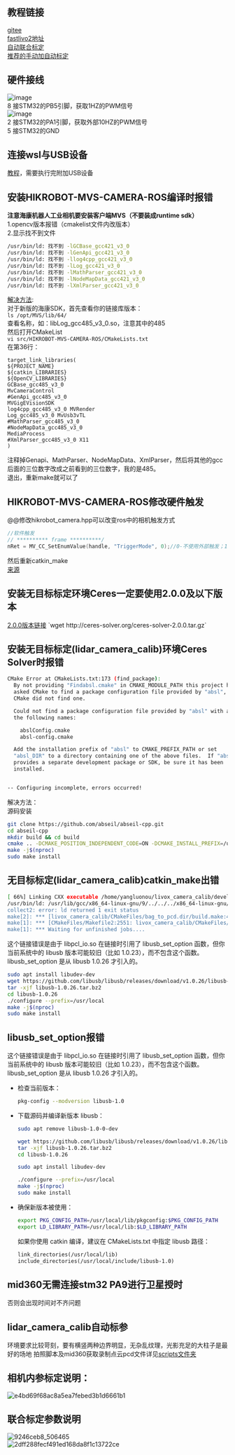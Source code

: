 ## 教程链接
[gitee](https://gitee.com/gwmunan/ros2/wikis/pages?sort_id=10536766&doc_id=4855084)  
[fastlivo2地址](https://github.com/hku-mars/FAST-LIVO2)  
[自动联合标定](https://github.com/hku-mars/livox_camera_calib/tree/master)  
[推荐的手动加自动标定](https://gitee.com/gwmunan/ros2/wikis/pages?sort_id=13097190&doc_id=4855084)  
## 硬件接线
![image](https://github.com/user-attachments/assets/1a347a73-fc70-4ccd-84b0-8232efaef300)  
8 接STM32的PB5引脚，获取1HZ的PWM信号  
![image](https://github.com/user-attachments/assets/9960190a-31f2-410e-91f5-924775533b0e)  
2 接STM32的PA1引脚，获取外部10HZ的PWM信号  
5 接STM32的GND
## 连接wsl与USB设备
[教程](https://learn.microsoft.com/zh-cn/windows/wsl/connect-usb)，需要执行完附加USB设备  
## 安装HIKROBOT-MVS-CAMERA-ROS编译时报错
**注意海康机器人工业相机要安装客户端MVS（不要装成runtime sdk）**  
1.opencv版本报错（cmakelist文件内改版本）  
2.显示找不到文件  
```bash
/usr/bin/ld: 找不到 -lGCBase_gcc421_v3_0
/usr/bin/ld: 找不到 -lGenApi_gcc421_v3_0
/usr/bin/ld: 找不到 -llog4cpp_gcc421_v3_0
/usr/bin/ld: 找不到 -lLog_gcc421_v3_0
/usr/bin/ld: 找不到 -lMathParser_gcc421_v3_0
/usr/bin/ld: 找不到 -lNodeMapData_gcc421_v3_0
/usr/bin/ld: 找不到 -lXmlParser_gcc421_v3_0
```
[解决方法](https://github.com/luckyluckydadada/HIKROBOT-MVS-CAMERA-ROS/issues/12):  
对于新版的海康SDK，首先查看你的链接库版本：  
`ls /opt/MVS/lib/64/`  
查看名称，如：libLog_gcc485_v3_0.so，注意其中的485  
然后打开CMakeList  
`vi src/HIKROBOT-MVS-CAMERA-ROS/CMakeLists.txt`  
在第36行：  
```
target_link_libraries(
${PROJECT_NAME}
${catkin_LIBRARIES}
${OpenCV_LIBRARIES}
GCBase_gcc485_v3_0
MvCameraControl
#GenApi_gcc485_v3_0
MVGigEVisionSDK
log4cpp_gcc485_v3_0 MVRender
Log_gcc485_v3_0 MvUsb3vTL
#MathParser_gcc485_v3_0
#NodeMapData_gcc485_v3_0
MediaProcess
#XmlParser_gcc485_v3_0 X11
)
```
注释掉Genapi、MathParser、NodeMapData、XmlParser，然后将其他的gcc后面的三位数字改成之前看到的三位数字，我的是485。  
退出，重新make就可以了  
## HIKROBOT-MVS-CAMERA-ROS修改硬件触发
@@修改hikrobot_camera.hpp可以改变ros中的相机触发方式  
```hpp
//软件触发  
// ********** frame **********/
nRet = MV_CC_SetEnumValue(handle, "TriggerMode", 0);//0-不使用外部触发；1-使用外部触发
```  
然后重新catkin_make  
[来源](https://github.com/luckyluckydadada/HIKROBOT-MVS-CAMERA-ROS/issues/7)  
## 安装无目标标定环境Ceres一定要使用2.0.0及以下版本
[2.0.0版本链接]([https://ceres-solver.googlesource.com/ceres-solver/+/refs/tags/1.14.0](http://ceres-solver.org/ceres-solver-2.0.0.tar.gz))  
`wget http://ceres-solver.org/ceres-solver-2.0.0.tar.gz`  
## 安装无目标标定(lidar_camera_calib)环境Ceres Solver时报错
```bash
CMake Error at CMakeLists.txt:173 (find_package):
  By not providing "Findabsl.cmake" in CMAKE_MODULE_PATH this project has
  asked CMake to find a package configuration file provided by "absl", but
  CMake did not find one.

  Could not find a package configuration file provided by "absl" with any of
  the following names:

    abslConfig.cmake
    absl-config.cmake

  Add the installation prefix of "absl" to CMAKE_PREFIX_PATH or set
  "absl_DIR" to a directory containing one of the above files.  If "absl"
  provides a separate development package or SDK, be sure it has been
  installed.


-- Configuring incomplete, errors occurred!
```
解决方法：  
源码安装  
```bash
git clone https://github.com/abseil/abseil-cpp.git
cd abseil-cpp
mkdir build && cd build
cmake .. -DCMAKE_POSITION_INDEPENDENT_CODE=ON -DCMAKE_INSTALL_PREFIX=/usr/local
make -j$(nproc)
sudo make install
```
## 无目标标定(lidar_camera_calib)catkin_make出错
```bash
[ 66%] Linking CXX executable /home/yangluonou/livox_camera_calib/devel/lib/livox_camera_calib/bag_to_pcd
/usr/bin/ld: /usr/lib/gcc/x86_64-linux-gnu/9/../../../x86_64-linux-gnu/libpcl_io.so: undefined reference to `libusb_set_option'
collect2: error: ld returned 1 exit status
make[2]: *** [livox_camera_calib/CMakeFiles/bag_to_pcd.dir/build.make:452: /home/yangluonou/livox_camera_calib/devel/lib/livox_camera_calib/bag_to_pcd] Error 1
make[1]: *** [CMakeFiles/Makefile2:2551: livox_camera_calib/CMakeFiles/bag_to_pcd.dir/all] Error 2
make[1]: *** Waiting for unfinished jobs....
```
这个链接错误是由于 libpcl_io.so 在链接时引用了 libusb_set_option 函数，但你当前系统中的 libusb 版本可能较旧（比如 1.0.23），而不包含这个函数。libusb_set_option 是从 libusb 1.0.26 才引入的。  
```bash
sudo apt install libudev-dev
wget https://github.com/libusb/libusb/releases/download/v1.0.26/libusb-1.0.26.tar.bz2
tar -xjf libusb-1.0.26.tar.bz2
cd libusb-1.0.26
./configure --prefix=/usr/local
make -j$(nproc)
sudo make install
```
## libusb_set_option报错
这个链接错误是由于 libpcl_io.so 在链接时引用了 libusb_set_option 函数，但你当前系统中的 libusb 版本可能较旧（比如 1.0.23），而不包含这个函数。libusb_set_option 是从 libusb 1.0.26 才引入的。  
- 检查当前版本：  
  ```bash
  pkg-config --modversion libusb-1.0
  ```
- 下载源码并编译新版本 libusb：  
  ```bash
  sudo apt remove libusb-1.0-0-dev
  
  wget https://github.com/libusb/libusb/releases/download/v1.0.26/libusb-1.0.26.tar.bz2
  tar -xjf libusb-1.0.26.tar.bz2
  cd libusb-1.0.26
  
  sudo apt install libudev-dev
  
  ./configure --prefix=/usr/local
  make -j$(nproc)
  sudo make install
  ```
- 确保新版本被使用：
  ```bash
  export PKG_CONFIG_PATH=/usr/local/lib/pkgconfig:$PKG_CONFIG_PATH
  export LD_LIBRARY_PATH=/usr/local/lib:$LD_LIBRARY_PATH
  ```
  如果你使用 catkin 编译，建议在 CMakeLists.txt 中指定 libusb 路径：
  ```txt
  link_directories(/usr/local/lib)
  include_directories(/usr/local/include/libusb-1.0)
  ```
## mid360无需连接stm32 PA9进行卫星授时
否则会出现时间对不齐问题
## lidar_camera_calib自动标参
环境要求比较苛刻，要有横竖两种边界明显，无杂乱纹理，光影充足的大柱子是最好的场地
拍照脚本及mid360获取录制点云pcd文件详见[scripts文件夹](scripts/get_pic)  
## 相机内参标定说明：
![e4bd69f68ac8a5ea7febed3b1d6661b1](https://github.com/user-attachments/assets/965b4673-3789-447c-a860-c80fc8a4b656)  
## 联合标定参数说明 
![9246ceb8_506465](https://github.com/user-attachments/assets/f993ebe8-93d0-4938-b722-a20579a1bdc5)  
![2dff288fecf491ed168da8f1c13722ce](https://github.com/user-attachments/assets/741e1f2b-ef76-4a23-b41b-c713f9b8e1e3)



